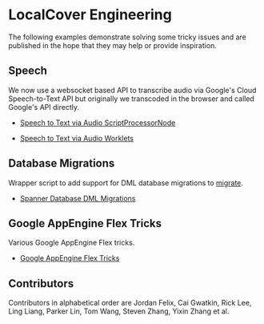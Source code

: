 # LocalCover Engineering

The following examples demonstrate solving some tricky issues and are published in the hope that they may help or provide inspiration.

## Speech

We now use a websocket based API to transcribe audio via Google's Cloud Speech-to-Text API but originally we transcoded in the browser and called Google's API directly.

- [Speech to Text via Audio ScriptProcessorNode](https://github.com/localcover/public/tree/master/speech-script-processor-node/README.md)

- [Speech to Text via Audio Worklets](https://github.com/localcover/public/tree/master/speech-worklets/README.md)

## Database Migrations

Wrapper script to add support for DML database migrations to [migrate](https://github.com/golang-migrate/migrate).

- [Spanner Database DML Migrations](https://github.com/localcover/public/tree/master/spanner-migrations/README.md)

## Google AppEngine Flex Tricks

Various Google AppEngine Flex tricks.

- [Google AppEngine Flex Tricks](https://github.com/localcover/public/tree/master/gae-flex-tricks/README.md)

## Contributors

Contributors in alphabetical order are Jordan Felix, Cai Gwatkin, Rick Lee, Ling Liang, Parker Lin, Tom Wang, Steven Zhang, Yixin Zhang et al.
